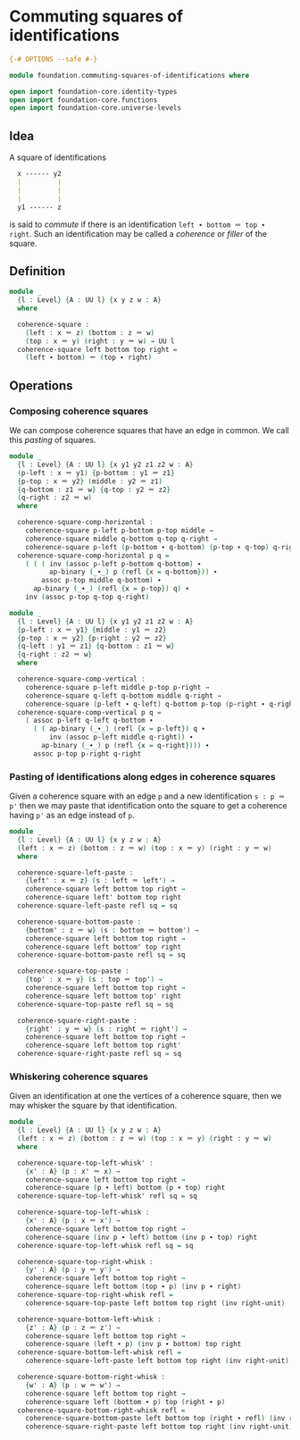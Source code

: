 # Commuting squares of identifications

```agda
{-# OPTIONS --safe #-}

module foundation.commuting-squares-of-identifications where

open import foundation-core.identity-types
open import foundation-core.functions
open import foundation-core.universe-levels
```

## Idea

A square of identifications

```md
  x ------ y2
  |         |
  |         |
  |         |
  y1 ------ z
```

is said to _commute_ if there is an identification `left ∙ bottom ＝ top ∙ right`.
Such an identification may be called a _coherence_ or _filler_ of the square.

## Definition

```agda
module _
  {l : Level} {A : UU l} {x y z w : A}
  where

  coherence-square :
    (left : x ＝ z) (bottom : z ＝ w)
    (top : x ＝ y) (right : y ＝ w) → UU l
  coherence-square left bottom top right =
    (left ∙ bottom) ＝ (top ∙ right)
```

## Operations

### Composing coherence squares

We can compose coherence squares that have an edge in common. We call this _pasting_ of squares.

```agda
module _
  {l : Level} {A : UU l} {x y1 y2 z1 z2 w : A}
  (p-left : x ＝ y1) {p-bottom : y1 ＝ z1}
  {p-top : x ＝ y2} (middle : y2 ＝ z1)
  {q-bottom : z1 ＝ w} {q-top : y2 ＝ z2}
  (q-right : z2 ＝ w)
  where

  coherence-square-comp-horizontal :
    coherence-square p-left p-bottom p-top middle →
    coherence-square middle q-bottom q-top q-right →
    coherence-square p-left (p-bottom ∙ q-bottom) (p-top ∙ q-top) q-right
  coherence-square-comp-horizontal p q =
    ( ( ( inv (assoc p-left p-bottom q-bottom) ∙
          ap-binary (_∙_) p (refl {x = q-bottom})) ∙
        assoc p-top middle q-bottom) ∙
      ap-binary (_∙_) (refl {x = p-top}) q) ∙
    inv (assoc p-top q-top q-right)

module _
  {l : Level} {A : UU l} {x y1 y2 z1 z2 w : A}
  {p-left : x ＝ y1} {middle : y1 ＝ z2}
  {p-top : x ＝ y2} {p-right : y2 ＝ z2}
  {q-left : y1 ＝ z1} {q-bottom : z1 ＝ w}
  {q-right : z2 ＝ w}
  where

  coherence-square-comp-vertical :
    coherence-square p-left middle p-top p-right →
    coherence-square q-left q-bottom middle q-right →
    coherence-square (p-left ∙ q-left) q-bottom p-top (p-right ∙ q-right)
  coherence-square-comp-vertical p q =
    ( assoc p-left q-left q-bottom ∙
      ( ( ap-binary (_∙_) (refl {x = p-left}) q ∙
          inv (assoc p-left middle q-right)) ∙
        ap-binary (_∙_) p (refl {x = q-right}))) ∙
      assoc p-top p-right q-right
```

### Pasting of identifications along edges in coherence squares

Given a coherence square with an edge `p` and a new identification `s : p ＝ p'` then we may paste that identification onto
the square to get a coherence having `p'` as an edge instead of `p`.

```agda
module _
  {l : Level} {A : UU l} {x y z w : A}
  (left : x ＝ z) (bottom : z ＝ w) (top : x ＝ y) (right : y ＝ w)
  where

  coherence-square-left-paste :
    {left' : x ＝ z} (s : left ＝ left') →
    coherence-square left bottom top right →
    coherence-square left' bottom top right
  coherence-square-left-paste refl sq = sq

  coherence-square-bottom-paste :
    {bottom' : z ＝ w} (s : bottom ＝ bottom') →
    coherence-square left bottom top right →
    coherence-square left bottom' top right
  coherence-square-bottom-paste refl sq = sq

  coherence-square-top-paste :
    {top' : x ＝ y} (s : top ＝ top') →
    coherence-square left bottom top right →
    coherence-square left bottom top' right
  coherence-square-top-paste refl sq = sq

  coherence-square-right-paste :
    {right' : y ＝ w} (s : right ＝ right') →
    coherence-square left bottom top right →
    coherence-square left bottom top right'
  coherence-square-right-paste refl sq = sq
```

### Whiskering coherence squares

Given an identification at one the vertices of a coherence square,
then we may whisker the square by that identification.

```agda
module _
  {l : Level} {A : UU l} {x y z w : A}
  (left : x ＝ z) (bottom : z ＝ w) (top : x ＝ y) (right : y ＝ w)
  where

  coherence-square-top-left-whisk' :
    {x' : A} (p : x' ＝ x) →
    coherence-square left bottom top right →
    coherence-square (p ∙ left) bottom (p ∙ top) right
  coherence-square-top-left-whisk' refl sq = sq

  coherence-square-top-left-whisk :
    {x' : A} (p : x ＝ x') →
    coherence-square left bottom top right →
    coherence-square (inv p ∙ left) bottom (inv p ∙ top) right
  coherence-square-top-left-whisk refl sq = sq

  coherence-square-top-right-whisk :
    {y' : A} (p : y ＝ y') →
    coherence-square left bottom top right →
    coherence-square left bottom (top ∙ p) (inv p ∙ right)
  coherence-square-top-right-whisk refl =
    coherence-square-top-paste left bottom top right (inv right-unit)

  coherence-square-bottom-left-whisk :
    {z' : A} (p : z ＝ z') →
    coherence-square left bottom top right →
    coherence-square (left ∙ p) (inv p ∙ bottom) top right
  coherence-square-bottom-left-whisk refl =
    coherence-square-left-paste left bottom top right (inv right-unit)

  coherence-square-bottom-right-whisk :
    {w' : A} (p : w ＝ w') →
    coherence-square left bottom top right →
    coherence-square left (bottom ∙ p) top (right ∙ p)
  coherence-square-bottom-right-whisk refl =
    coherence-square-bottom-paste left bottom top (right ∙ refl) (inv right-unit) ∘
    coherence-square-right-paste left bottom top right (inv right-unit)
```
